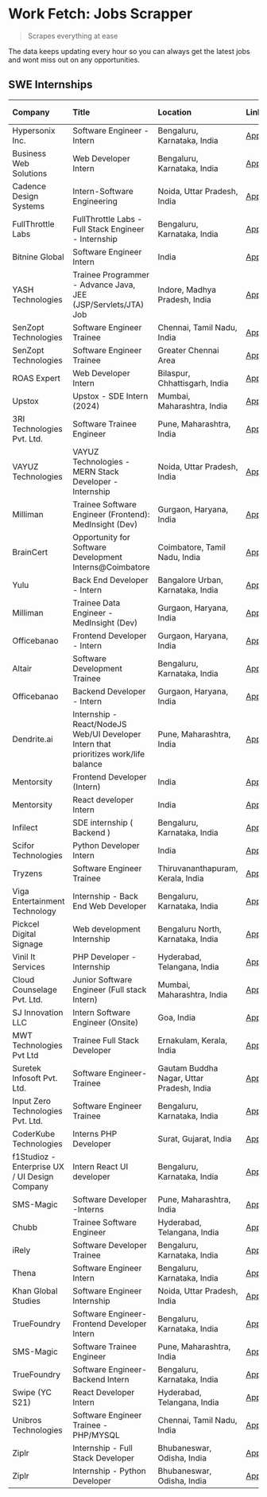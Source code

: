 # Work Fetch: Jobs Scrapper
> Scrapes everything at ease

The data keeps updating every hour so you can always get the latest jobs and wont miss out on any opportunities.

## SWE Internships
<!--START_SECTION:workfetch-->
| Company                                       | Title                                                                                | Location                                  | Link                                                                                                                                                                                                                                                                                                  | Date Posted   |
|:----------------------------------------------|:-------------------------------------------------------------------------------------|:------------------------------------------|:------------------------------------------------------------------------------------------------------------------------------------------------------------------------------------------------------------------------------------------------------------------------------------------------------|:--------------|
| Hypersonix Inc.                               | Software Engineer - Intern                                                           | Bengaluru, Karnataka, India               | [Apply](https://in.linkedin.com/jobs/view/software-engineer-intern-at-hypersonix-inc-3833055982?position=2&pageNum=0&refId=codyImy9Ljjq8%2B2d3fx%2Fbw%3D%3D&trackingId=Wi7djpGbDZtE7vzNToASng%3D%3D&trk=public_jobs_jserp-result_search-card)                                                         | 2024-02-18    |
| Business Web Solutions                        | Web Developer Intern                                                                 | Bengaluru, Karnataka, India               | [Apply](https://in.linkedin.com/jobs/view/web-developer-intern-at-business-web-solutions-3833519894?position=39&pageNum=0&refId=codyImy9Ljjq8%2B2d3fx%2Fbw%3D%3D&trackingId=b3GUP%2FWLVbK%2FGpQbOL9qrw%3D%3D&trk=public_jobs_jserp-result_search-card)                                                | 2024-02-18    |
| Cadence Design Systems                        | Intern-Software Engineering                                                          | Noida, Uttar Pradesh, India               | [Apply](https://in.linkedin.com/jobs/view/intern-software-engineering-at-cadence-design-systems-3794689056?position=59&pageNum=0&refId=codyImy9Ljjq8%2B2d3fx%2Fbw%3D%3D&trackingId=mv6aheUs6Uy43KITz7Absw%3D%3D&trk=public_jobs_jserp-result_search-card)                                             | 2024-02-17    |
| FullThrottle Labs                             | FullThrottle Labs - Full Stack Engineer - Internship                                 | Bengaluru, Karnataka, India               | [Apply](https://in.linkedin.com/jobs/view/fullthrottle-labs-full-stack-engineer-internship-at-fullthrottle-labs-3829636016?position=60&pageNum=0&refId=codyImy9Ljjq8%2B2d3fx%2Fbw%3D%3D&trackingId=yOxgvqFcfXzIasd%2BoOYpGQ%3D%3D&trk=public_jobs_jserp-result_search-card)                           | 2024-02-17    |
| Bitnine Global                                | Software Engineer Intern                                                             | India                                     | [Apply](https://in.linkedin.com/jobs/view/software-engineer-intern-at-bitnine-global-3828521409?position=4&pageNum=0&refId=codyImy9Ljjq8%2B2d3fx%2Fbw%3D%3D&trackingId=%2BRVKax3LFMu7PjYBWYvMmw%3D%3D&trk=public_jobs_jserp-result_search-card)                                                       | 2024-02-16    |
| YASH Technologies                             | Trainee Programmer - Advance Java, JEE (JSP/Servlets/JTA) Job                        | Indore, Madhya Pradesh, India             | [Apply](https://in.linkedin.com/jobs/view/trainee-programmer-advance-java-jee-jsp-servlets-jta-job-at-yash-technologies-3811759183?position=42&pageNum=0&refId=codyImy9Ljjq8%2B2d3fx%2Fbw%3D%3D&trackingId=XB4DngxQvRzjIylc8cp9Qg%3D%3D&trk=public_jobs_jserp-result_search-card)                     | 2024-02-13    |
| SenZopt Technologies                          | Software Engineer Trainee                                                            | Chennai, Tamil Nadu, India                | [Apply](https://in.linkedin.com/jobs/view/software-engineer-trainee-at-senzopt-technologies-3827686880?position=8&pageNum=0&refId=codyImy9Ljjq8%2B2d3fx%2Fbw%3D%3D&trackingId=1WO3pUJGxAxVbUtGujVRhw%3D%3D&trk=public_jobs_jserp-result_search-card)                                                  | 2024-02-12    |
| SenZopt Technologies                          | Software Engineer Trainee                                                            | Greater Chennai Area                      | [Apply](https://in.linkedin.com/jobs/view/software-engineer-trainee-at-senzopt-technologies-3827688781?position=11&pageNum=0&refId=codyImy9Ljjq8%2B2d3fx%2Fbw%3D%3D&trackingId=yIUmTlOQHdxbCr1HMitxqw%3D%3D&trk=public_jobs_jserp-result_search-card)                                                 | 2024-02-12    |
| ROAS Expert                                   | Web Developer Intern                                                                 | Bilaspur, Chhattisgarh, India             | [Apply](https://in.linkedin.com/jobs/view/web-developer-intern-at-roas-expert-3828189292?position=12&pageNum=0&refId=codyImy9Ljjq8%2B2d3fx%2Fbw%3D%3D&trackingId=jtJ6mXBYNBWxA4LSAsHEsg%3D%3D&trk=public_jobs_jserp-result_search-card)                                                               | 2024-02-12    |
| Upstox                                        | Upstox - SDE Intern (2024)                                                           | Mumbai, Maharashtra, India                | [Apply](https://in.linkedin.com/jobs/view/upstox-sde-intern-2024-at-upstox-3826556183?position=24&pageNum=0&refId=codyImy9Ljjq8%2B2d3fx%2Fbw%3D%3D&trackingId=xlceKu31G6%2FkMLWI7Tj8zg%3D%3D&trk=public_jobs_jserp-result_search-card)                                                                | 2024-02-10    |
| 3RI Technologies Pvt. Ltd.                    | Software Trainee Engineer                                                            | Pune, Maharashtra, India                  | [Apply](https://in.linkedin.com/jobs/view/software-trainee-engineer-at-3ri-technologies-pvt-ltd-3826557054?position=36&pageNum=0&refId=codyImy9Ljjq8%2B2d3fx%2Fbw%3D%3D&trackingId=GeZXMNOSmaAk3%2BjimIkKMQ%3D%3D&trk=public_jobs_jserp-result_search-card)                                           | 2024-02-10    |
| VAYUZ Technologies                            | VAYUZ Technologies - MERN Stack Developer - Internship                               | Noida, Uttar Pradesh, India               | [Apply](https://in.linkedin.com/jobs/view/vayuz-technologies-mern-stack-developer-internship-at-vayuz-technologies-3822619356?position=46&pageNum=0&refId=codyImy9Ljjq8%2B2d3fx%2Fbw%3D%3D&trackingId=vRhuS%2FxqkWL8yyfcpjGZsA%3D%3D&trk=public_jobs_jserp-result_search-card)                        | 2024-02-10    |
| Milliman                                      | Trainee Software Engineer (Frontend): MedInsight (Dev)                               | Gurgaon, Haryana, India                   | [Apply](https://in.linkedin.com/jobs/view/trainee-software-engineer-frontend-medinsight-dev-at-milliman-3792874280?position=6&pageNum=0&refId=codyImy9Ljjq8%2B2d3fx%2Fbw%3D%3D&trackingId=YcjGQHehsE2dCHwfY%2BJtIw%3D%3D&trk=public_jobs_jserp-result_search-card)                                    | 2024-02-09    |
| BrainCert                                     | Opportunity for Software Development Interns@Coimbatore                              | Coimbatore, Tamil Nadu, India             | [Apply](https://in.linkedin.com/jobs/view/opportunity-for-software-development-interns%40coimbatore-at-braincert-3826095058?position=57&pageNum=0&refId=codyImy9Ljjq8%2B2d3fx%2Fbw%3D%3D&trackingId=rl2FtnB%2F0rsXULSnE%2FqrKA%3D%3D&trk=public_jobs_jserp-result_search-card)                        | 2024-02-09    |
| Yulu                                          | Back End Developer - Intern                                                          | Bangalore Urban, Karnataka, India         | [Apply](https://in.linkedin.com/jobs/view/back-end-developer-intern-at-yulu-3821682220?position=15&pageNum=0&refId=codyImy9Ljjq8%2B2d3fx%2Fbw%3D%3D&trackingId=0dg3xlDSCKsEnXqKpb4SlQ%3D%3D&trk=public_jobs_jserp-result_search-card)                                                                 | 2024-02-04    |
| Milliman                                      | Trainee Data Engineer - MedInsight (Dev)                                             | Gurgaon, Haryana, India                   | [Apply](https://in.linkedin.com/jobs/view/trainee-data-engineer-medinsight-dev-at-milliman-3789275187?position=53&pageNum=0&refId=codyImy9Ljjq8%2B2d3fx%2Fbw%3D%3D&trackingId=rynECnWpKgT4YsIXiA4xQQ%3D%3D&trk=public_jobs_jserp-result_search-card)                                                  | 2024-02-01    |
| Officebanao                                   | Frontend Developer - Intern                                                          | Gurgaon, Haryana, India                   | [Apply](https://in.linkedin.com/jobs/view/frontend-developer-intern-at-officebanao-3822614063?position=10&pageNum=0&refId=codyImy9Ljjq8%2B2d3fx%2Fbw%3D%3D&trackingId=p2YyGLLfD5GlpYgVhX1MLQ%3D%3D&trk=public_jobs_jserp-result_search-card)                                                          | 2024-01-31    |
| Altair                                        | Software Development Trainee                                                         | Bengaluru, Karnataka, India               | [Apply](https://in.linkedin.com/jobs/view/software-development-trainee-at-altair-3817606202?position=22&pageNum=0&refId=codyImy9Ljjq8%2B2d3fx%2Fbw%3D%3D&trackingId=iQn0XJtlKDxEW03eJwutIQ%3D%3D&trk=public_jobs_jserp-result_search-card)                                                            | 2024-01-31    |
| Officebanao                                   | Backend Developer - Intern                                                           | Gurgaon, Haryana, India                   | [Apply](https://in.linkedin.com/jobs/view/backend-developer-intern-at-officebanao-3814263731?position=26&pageNum=0&refId=codyImy9Ljjq8%2B2d3fx%2Fbw%3D%3D&trackingId=A%2FKSe%2Bjk3DWqctlcmoS4Ig%3D%3D&trk=public_jobs_jserp-result_search-card)                                                       | 2024-01-31    |
| Dendrite.ai                                   | Internship - React/NodeJS Web/UI Developer Intern that prioritizes work/life balance | Pune, Maharashtra, India                  | [Apply](https://in.linkedin.com/jobs/view/internship-react-nodejs-web-ui-developer-intern-that-prioritizes-work-life-balance-at-dendrite-ai-3818948068?position=32&pageNum=0&refId=codyImy9Ljjq8%2B2d3fx%2Fbw%3D%3D&trackingId=nFrdZGXoFvDU0RSNosysBA%3D%3D&trk=public_jobs_jserp-result_search-card) | 2024-01-31    |
| Mentorsity                                    | Frontend Developer (Intern)                                                          | India                                     | [Apply](https://in.linkedin.com/jobs/view/frontend-developer-intern-at-mentorsity-3820303627?position=33&pageNum=0&refId=codyImy9Ljjq8%2B2d3fx%2Fbw%3D%3D&trackingId=gIOUUlhQ%2Bn3WhvTid6rHHQ%3D%3D&trk=public_jobs_jserp-result_search-card)                                                         | 2024-01-31    |
| Mentorsity                                    | React developer Intern                                                               | India                                     | [Apply](https://in.linkedin.com/jobs/view/react-developer-intern-at-mentorsity-3820308129?position=50&pageNum=0&refId=codyImy9Ljjq8%2B2d3fx%2Fbw%3D%3D&trackingId=%2FO4d5FVbhWV3wtkNv%2F9z4A%3D%3D&trk=public_jobs_jserp-result_search-card)                                                          | 2024-01-31    |
| Infilect                                      | SDE internship ( Backend )                                                           | Bengaluru, Karnataka, India               | [Apply](https://in.linkedin.com/jobs/view/sde-internship-backend-at-infilect-3815120558?position=28&pageNum=0&refId=codyImy9Ljjq8%2B2d3fx%2Fbw%3D%3D&trackingId=%2F454kaSeZznlFKZLS5PLdw%3D%3D&trk=public_jobs_jserp-result_search-card)                                                              | 2024-01-25    |
| Scifor Technologies                           | Python Developer Intern                                                              | India                                     | [Apply](https://in.linkedin.com/jobs/view/python-developer-intern-at-scifor-technologies-3811416373?position=47&pageNum=0&refId=codyImy9Ljjq8%2B2d3fx%2Fbw%3D%3D&trackingId=BI7AtT8WAa1SAyU81rtZCQ%3D%3D&trk=public_jobs_jserp-result_search-card)                                                    | 2024-01-22    |
| Tryzens                                       | Software Engineer Trainee                                                            | Thiruvananthapuram, Kerala, India         | [Apply](https://in.linkedin.com/jobs/view/software-engineer-trainee-at-tryzens-3809363491?position=19&pageNum=0&refId=codyImy9Ljjq8%2B2d3fx%2Fbw%3D%3D&trackingId=P%2FLL%2Budy%2BUY49%2FU6UKxHUA%3D%3D&trk=public_jobs_jserp-result_search-card)                                                      | 2024-01-18    |
| Viga Entertainment Technology                 | Internship - Back End Web Developer                                                  | Bengaluru, Karnataka, India               | [Apply](https://in.linkedin.com/jobs/view/internship-back-end-web-developer-at-viga-entertainment-technology-3817712040?position=55&pageNum=0&refId=codyImy9Ljjq8%2B2d3fx%2Fbw%3D%3D&trackingId=Ku0h5Ym16TEfQMkDrguF3w%3D%3D&trk=public_jobs_jserp-result_search-card)                                | 2024-01-17    |
| Pickcel Digital Signage                       | Web development Internship                                                           | Bengaluru North, Karnataka, India         | [Apply](https://in.linkedin.com/jobs/view/web-development-internship-at-pickcel-digital-signage-3826062393?position=48&pageNum=0&refId=codyImy9Ljjq8%2B2d3fx%2Fbw%3D%3D&trackingId=LnAx9ELnb7QacrhFM76IrQ%3D%3D&trk=public_jobs_jserp-result_search-card)                                             | 2024-01-15    |
| Vinil It Services                             | PHP Developer - Internship                                                           | Hyderabad, Telangana, India               | [Apply](https://in.linkedin.com/jobs/view/php-developer-internship-at-vinil-it-services-3802010061?position=56&pageNum=0&refId=codyImy9Ljjq8%2B2d3fx%2Fbw%3D%3D&trackingId=zN2BBHxv7P%2FVLfH3vDb8Ug%3D%3D&trk=public_jobs_jserp-result_search-card)                                                   | 2024-01-14    |
| Cloud Counselage Pvt. Ltd.                    | Junior Software Engineer (Full stack Intern)                                         | Mumbai, Maharashtra, India                | [Apply](https://in.linkedin.com/jobs/view/junior-software-engineer-full-stack-intern-at-cloud-counselage-pvt-ltd-3803132814?position=25&pageNum=0&refId=codyImy9Ljjq8%2B2d3fx%2Fbw%3D%3D&trackingId=siyGUszJJ%2Fb%2FsyiZGZ15Tw%3D%3D&trk=public_jobs_jserp-result_search-card)                        | 2024-01-11    |
| SJ Innovation LLC                             | Intern Software Engineer (Onsite)                                                    | Goa, India                                | [Apply](https://in.linkedin.com/jobs/view/intern-software-engineer-onsite-at-sj-innovation-llc-3799959011?position=35&pageNum=0&refId=codyImy9Ljjq8%2B2d3fx%2Fbw%3D%3D&trackingId=B6B2Yw%2BL3zqOZ1i0XA8xTw%3D%3D&trk=public_jobs_jserp-result_search-card)                                            | 2024-01-11    |
| MWT Technologies Pvt Ltd                      | Trainee Full Stack Developer                                                         | Ernakulam, Kerala, India                  | [Apply](https://in.linkedin.com/jobs/view/trainee-full-stack-developer-at-mwt-technologies-pvt-ltd-3800921715?position=5&pageNum=0&refId=codyImy9Ljjq8%2B2d3fx%2Fbw%3D%3D&trackingId=jvN5TV4%2Bw2%2BIw%2FB64Dvu6g%3D%3D&trk=public_jobs_jserp-result_search-card)                                     | 2024-01-09    |
| Suretek Infosoft Pvt. Ltd.                    | Software Engineer-Trainee                                                            | Gautam Buddha Nagar, Uttar Pradesh, India | [Apply](https://in.linkedin.com/jobs/view/software-engineer-trainee-at-suretek-infosoft-pvt-ltd-3800934643?position=21&pageNum=0&refId=codyImy9Ljjq8%2B2d3fx%2Fbw%3D%3D&trackingId=GJ5xVrPkW%2FhjmBHdBVoxYQ%3D%3D&trk=public_jobs_jserp-result_search-card)                                           | 2024-01-09    |
| Input Zero Technologies Pvt. Ltd.             | Software Engineer Trainee                                                            | Bengaluru, Karnataka, India               | [Apply](https://in.linkedin.com/jobs/view/software-engineer-trainee-at-input-zero-technologies-pvt-ltd-3800927643?position=30&pageNum=0&refId=codyImy9Ljjq8%2B2d3fx%2Fbw%3D%3D&trackingId=9fK0rrZ3jcBZUOzeuNZQxg%3D%3D&trk=public_jobs_jserp-result_search-card)                                      | 2024-01-09    |
| CoderKube Technologies                        | Interns PHP Developer                                                                | Surat, Gujarat, India                     | [Apply](https://in.linkedin.com/jobs/view/interns-php-developer-at-coderkube-technologies-3800923432?position=44&pageNum=0&refId=codyImy9Ljjq8%2B2d3fx%2Fbw%3D%3D&trackingId=p3LLZtjkbqjiA0N7Br4CaA%3D%3D&trk=public_jobs_jserp-result_search-card)                                                   | 2024-01-09    |
| f1Studioz - Enterprise UX / UI Design Company | Intern React UI developer                                                            | Bengaluru, Karnataka, India               | [Apply](https://in.linkedin.com/jobs/view/intern-react-ui-developer-at-f1studioz-enterprise-ux-ui-design-company-3796354738?position=7&pageNum=0&refId=codyImy9Ljjq8%2B2d3fx%2Fbw%3D%3D&trackingId=YzWVkJdqajRHkIev27P4jQ%3D%3D&trk=public_jobs_jserp-result_search-card)                             | 2024-01-08    |
| SMS-Magic                                     | Software Developer -Interns                                                          | Pune, Maharashtra, India                  | [Apply](https://in.linkedin.com/jobs/view/software-developer-interns-at-sms-magic-3799485343?position=34&pageNum=0&refId=codyImy9Ljjq8%2B2d3fx%2Fbw%3D%3D&trackingId=P%2FGjMP9TAQm5gbf0XIz84A%3D%3D&trk=public_jobs_jserp-result_search-card)                                                         | 2024-01-05    |
| Chubb                                         | Trainee Software Engineer                                                            | Hyderabad, Telangana, India               | [Apply](https://in.linkedin.com/jobs/view/trainee-software-engineer-at-chubb-3811550279?position=52&pageNum=0&refId=codyImy9Ljjq8%2B2d3fx%2Fbw%3D%3D&trackingId=Ex7hk07FtcBobPx8DjvV8Q%3D%3D&trk=public_jobs_jserp-result_search-card)                                                                | 2023-12-28    |
| iRely                                         | Software Developer Trainee                                                           | Bengaluru, Karnataka, India               | [Apply](https://in.linkedin.com/jobs/view/software-developer-trainee-at-irely-3801577534?position=14&pageNum=0&refId=codyImy9Ljjq8%2B2d3fx%2Fbw%3D%3D&trackingId=JzaBZmZOFITMhu4Nq24A6w%3D%3D&trk=public_jobs_jserp-result_search-card)                                                               | 2023-12-22    |
| Thena                                         | Software Engineer Intern                                                             | Bengaluru, Karnataka, India               | [Apply](https://in.linkedin.com/jobs/view/software-engineer-intern-at-thena-3778731751?position=18&pageNum=0&refId=codyImy9Ljjq8%2B2d3fx%2Fbw%3D%3D&trackingId=NTEcYPshGMweKj6wxO6E4w%3D%3D&trk=public_jobs_jserp-result_search-card)                                                                 | 2023-12-05    |
| Khan Global Studies                           | Software Engineer Internship                                                         | Noida, Uttar Pradesh, India               | [Apply](https://in.linkedin.com/jobs/view/software-engineer-internship-at-khan-global-studies-3766942197?position=45&pageNum=0&refId=codyImy9Ljjq8%2B2d3fx%2Fbw%3D%3D&trackingId=t53J0Bb2XEa9Yj%2BHmjGHtQ%3D%3D&trk=public_jobs_jserp-result_search-card)                                             | 2023-11-27    |
| TrueFoundry                                   | Software Engineer- Frontend Developer Intern                                         | Bengaluru, Karnataka, India               | [Apply](https://in.linkedin.com/jobs/view/software-engineer-frontend-developer-intern-at-truefoundry-3790095058?position=17&pageNum=0&refId=codyImy9Ljjq8%2B2d3fx%2Fbw%3D%3D&trackingId=M1wktZEnjZF0NvS69nZ4qw%3D%3D&trk=public_jobs_jserp-result_search-card)                                        | 2023-11-24    |
| SMS-Magic                                     | Software Trainee Engineer                                                            | Pune, Maharashtra, India                  | [Apply](https://in.linkedin.com/jobs/view/software-trainee-engineer-at-sms-magic-3761409781?position=29&pageNum=0&refId=codyImy9Ljjq8%2B2d3fx%2Fbw%3D%3D&trackingId=ol%2FB%2BbmDzg%2BDg20HBeR7Og%3D%3D&trk=public_jobs_jserp-result_search-card)                                                      | 2023-11-16    |
| TrueFoundry                                   | Software Engineer-Backend Intern                                                     | Bengaluru, Karnataka, India               | [Apply](https://in.linkedin.com/jobs/view/software-engineer-backend-intern-at-truefoundry-3779508170?position=31&pageNum=0&refId=codyImy9Ljjq8%2B2d3fx%2Fbw%3D%3D&trackingId=zkbRGIKdgMrvIUBQ604jRQ%3D%3D&trk=public_jobs_jserp-result_search-card)                                                   | 2023-11-10    |
| Swipe (YC S21)                                | React Developer Intern                                                               | Hyderabad, Telangana, India               | [Apply](https://in.linkedin.com/jobs/view/react-developer-intern-at-swipe-yc-s21-3737600089?position=20&pageNum=0&refId=codyImy9Ljjq8%2B2d3fx%2Fbw%3D%3D&trackingId=4%2B%2FXWmWlSX0BzAzGsGVWCQ%3D%3D&trk=public_jobs_jserp-result_search-card)                                                        | 2023-10-13    |
| Unibros Technologies                          | Software Engineer Trainee - PHP/MYSQL                                                | Chennai, Tamil Nadu, India                | [Apply](https://in.linkedin.com/jobs/view/software-engineer-trainee-php-mysql-at-unibros-technologies-3656599241?position=37&pageNum=0&refId=codyImy9Ljjq8%2B2d3fx%2Fbw%3D%3D&trackingId=hXnWLwZI57akudRd2nbQUg%3D%3D&trk=public_jobs_jserp-result_search-card)                                       | 2023-06-12    |
| Ziplr                                         | Internship - Full Stack Developer                                                    | Bhubaneswar, Odisha, India                | [Apply](https://in.linkedin.com/jobs/view/internship-full-stack-developer-at-ziplr-3645675705?position=40&pageNum=0&refId=codyImy9Ljjq8%2B2d3fx%2Fbw%3D%3D&trackingId=pK71RbgcwF52Cm5sMcJJ9g%3D%3D&trk=public_jobs_jserp-result_search-card)                                                          | 2023-06-02    |
| Ziplr                                         | Internship - Python Developer                                                        | Bhubaneswar, Odisha, India                | [Apply](https://in.linkedin.com/jobs/view/internship-python-developer-at-ziplr-3645677592?position=43&pageNum=0&refId=codyImy9Ljjq8%2B2d3fx%2Fbw%3D%3D&trackingId=wna2cY00BhePdRCt1eKXdA%3D%3D&trk=public_jobs_jserp-result_search-card)                                                              | 2023-06-02    |
<!--END_SECTION:workfetch-->
